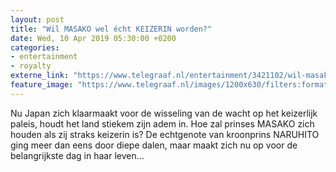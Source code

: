 ```yaml
---
layout: post
title: "Wil MASAKO wel écht KEIZERIN worden?"
date: Wed, 10 Apr 2019 05:30:00 +0200
categories: 
- entertainment 
- royalty 
externe_link: "https://www.telegraaf.nl/entertainment/3421102/wil-masako-wel-echt-keizerin-worden"
feature_image: "https://www.telegraaf.nl/images/1200x630/filters:format(jpeg):quality(80)/cdn-kiosk-api.telegraaf.nl/36ab9446-5b0c-11e9-a131-0255c322e81b.jpg"
---
```


<p class="intro">Nu Japan zich klaarmaakt voor de wisseling van de wacht op het keizerlijk paleis, houdt het land stiekem zijn adem in. Hoe zal prinses MASAKO zich houden als zij straks keizerin is? De echtgenote van kroonprins NARUHITO ging meer dan eens door diepe dalen, maar maakt zich nu op voor de belangrijkste dag in haar leven...</p>
